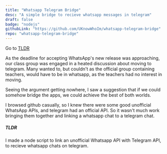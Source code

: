 ```yaml
---
title: "Whatsapp Telegram Bridge"
desc: "A simple bridge to recieve whatsapp messages in telegram"
draft: false
badge: "nodejs"
githubLink: "https://github.com/UKnowWhoIm/whatsapp-telegram-bridge"
repo: "whatsapp-telegram-bridge"
---
```


Go to [TLDR](#tldr)

As the deadline for accepting WhatsApp's new release was approaching, our class group was engaged in a heated discussion about moving to telegram. Many wanted to, but couldn't as the official group containing teachers, would have to be in whatsapp, as the teachers had no interest in moving.

Seeing the argument getting nowhere, I saw a suggestion that if we could somehow bridge the apps, we could achieve the best of both worlds. 

I browsed github casually, so I knew there were some good unofficial WhatsApp APIs, and telegram had an official API. So it wasn't much work bringing them together and linking a whatsapp chat to a telegram chat.

##### TLDR

I made a node script to link an unofficial Whatsapp API with Telegram API, to recieve whatsapp chats on telegram.